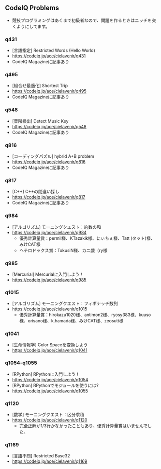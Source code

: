 ## CodeIQ Problems
- 競技プログラミングはあくまで初級者なので、問題を作るときはニッチを突くようにしてます。

### q431
- [言語指定] Restricted Words (Hello World)
- <https://codeiq.jp/ace/cielavenir/q431>
- CodeIQ Magazineに記事あり

### q495
- [組合せ最適化] Shortest Trip
- <https://codeiq.jp/ace/cielavenir/q495>
- CodeIQ Magazineに記事あり

### q548
- [音階検出] Detect Music Key
- <https://codeiq.jp/ace/cielavenir/q548>
- CodeIQ Magazineに記事あり

### q816
- [コーディングパズル] hybrid A+B problem
- <https://codeiq.jp/ace/cielavenir/q816>
- CodeIQ Magazineに記事あり

### q817
- [C++] C++の間違い探し
- <https://codeiq.jp/ace/cielavenir/q817>
- CodeIQ Magazineに記事あり

### q984
- [アルゴリズム] モーニングクエスト：約数の和
- <https://codeiq.jp/ace/cielavenir/q984>
  - 優秀計算量賞：permil様、KTazakik様、にぃちぇ様、Tatt (タット)様、みけCAT様
  - ヘテロドックス賞：TokusiN様、カニ戯（ry様

### q985
- [Mercurial] Mercurialに入門しよう！
- <https://codeiq.jp/ace/cielavenir/q985>

### q1015
- [アルゴリズム] モーニングクエスト：フィボナッチ数列
- <https://codeiq.jp/ace/cielavenir/q1015>
  - 優秀計算量賞：hirokazu1020様、antimon2様、ryosy383様、kuuso様、orisano様、k.hamada様、みけCAT様、zeosutt様

### q1041
- [生命情報学] Color Spaceを変換しよう
- <https://codeiq.jp/ace/cielavenir/q1041>

### q1054-q1055
- [RPython] RPythonに入門しよう！
- <https://codeiq.jp/ace/cielavenir/q1054>
- [RPython] RPythonでモジュールを使うには?
- <https://codeiq.jp/ace/cielavenir/q1055>

### q1120
- [数学] モーニングクエスト：区分求積
- <https://codeiq.jp/ace/cielavenir/q1120>
  - 完全正解が1/3行かなかったこともあり、優秀計算量賞はいませんでした。

### q1169
- [言語不問] Restricted Base32
- <https://codeiq.jp/ace/cielavenir/q1169>
